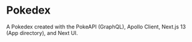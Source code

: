 # Pokedex

A Pokedex created with the PokeAPI (GraphQL), Apollo Client, Next.js 13 (App directory), and Next UI.
